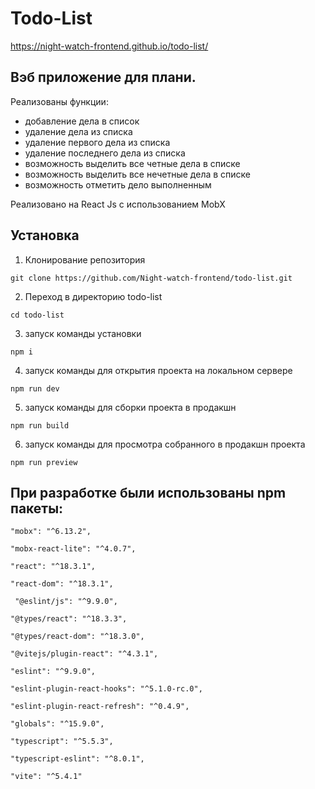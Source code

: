 # Todo-List

https://night-watch-frontend.github.io/todo-list/

## Вэб приложение для плани.

Реализованы функции:

- добавление дела в список
- удаление дела из списка
- удаление первого дела из списка
- удаление последнего дела из списка
- возможность выделить все четные дела в списке
- возможность выделить все нечетные дела в списке
- возможность отметить дело выполненным

Реализовано на React Js с использованием MobX

## Установка

1. Клонирование репозитория

`git clone https://github.com/Night-watch-frontend/todo-list.git`

2. Переход в директорию todo-list

`cd todo-list`

3. запуск команды установки

`npm i`

4. запуск команды для открытия проекта на локальном сервере

`npm run dev`

5. запуск команды для сборки проекта в продакшн

`npm run build`

6. запуск команды для просмотра собранного в продакшн проекта

`npm run preview`

## При разработке были использованы npm пакеты:

    "mobx": "^6.13.2",

    "mobx-react-lite": "^4.0.7",

    "react": "^18.3.1",

    "react-dom": "^18.3.1",

     "@eslint/js": "^9.9.0",

    "@types/react": "^18.3.3",

    "@types/react-dom": "^18.3.0",

    "@vitejs/plugin-react": "^4.3.1",

    "eslint": "^9.9.0",

    "eslint-plugin-react-hooks": "^5.1.0-rc.0",

    "eslint-plugin-react-refresh": "^0.4.9",

    "globals": "^15.9.0",

    "typescript": "^5.5.3",

    "typescript-eslint": "^8.0.1",

    "vite": "^5.4.1"
